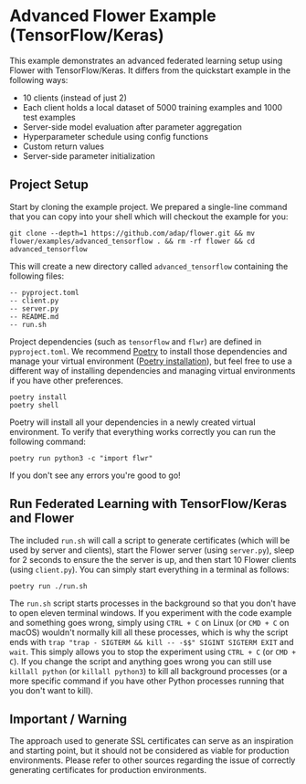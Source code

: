 # Advanced Flower Example (TensorFlow/Keras)

This example demonstrates an advanced federated learning setup using Flower with TensorFlow/Keras. It differs from the quickstart example in the following ways:

- 10 clients (instead of just 2)
- Each client holds a local dataset of 5000 training examples and 1000 test examples
- Server-side model evaluation after parameter aggregation
- Hyperparameter schedule using config functions
- Custom return values
- Server-side parameter initialization

## Project Setup

Start by cloning the example project. We prepared a single-line command that you can copy into your shell which will checkout the example for you:

```shell
git clone --depth=1 https://github.com/adap/flower.git && mv flower/examples/advanced_tensorflow . && rm -rf flower && cd advanced_tensorflow
```

This will create a new directory called `advanced_tensorflow` containing the following files:

```shell
-- pyproject.toml
-- client.py
-- server.py
-- README.md
-- run.sh
```

Project dependencies (such as `tensorflow` and `flwr`) are defined in `pyproject.toml`. We recommend [Poetry](https://python-poetry.org/docs/) to install those dependencies and manage your virtual environment ([Poetry installation](https://python-poetry.org/docs/#installation)), but feel free to use a different way of installing dependencies and managing virtual environments if you have other preferences.

```shell
poetry install
poetry shell
```

Poetry will install all your dependencies in a newly created virtual environment. To verify that everything works correctly you can run the following command:

```shell
poetry run python3 -c "import flwr"
```

If you don't see any errors you're good to go!

## Run Federated Learning with TensorFlow/Keras and Flower

The included `run.sh` will call a script to generate certificates (which will be used by server and clients), start the Flower server (using `server.py`), sleep for 2 seconds to ensure the the server is up, and then start 10 Flower clients (using `client.py`). You can simply start everything in a terminal as follows:

```shell
poetry run ./run.sh
```

The `run.sh` script starts processes in the background so that you don't have to open eleven terminal windows. If you experiment with the code example and something goes wrong, simply using `CTRL + C` on Linux (or `CMD + C` on macOS) wouldn't normally kill all these processes, which is why the script ends with `trap "trap - SIGTERM && kill -- -$$" SIGINT SIGTERM EXIT` and `wait`. This simply allows you to stop the experiment using `CTRL + C` (or `CMD + C`). If you change the script and anything goes wrong you can still use `killall python` (or `killall python3`) to kill all background processes (or a more specific command if you have other Python processes running that you don't want to kill).

## Important / Warning

The approach used to generate SSL certificates can serve as an inspiration and starting point, but it should not be considered as viable for production environments. Please refer to other sources regarding the issue of correctly generating certificates for production environments.

